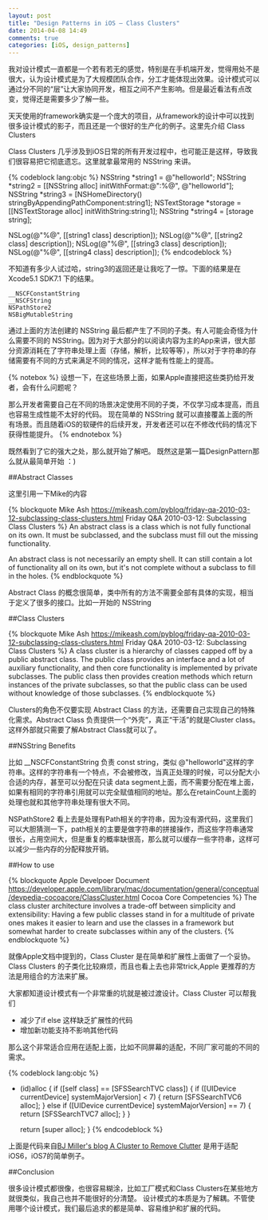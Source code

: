 ```yaml
---
layout: post
title: "Design Patterns in iOS — Class Clusters"
date: 2014-04-08 14:49
comments: true
categories: [iOS, design_patterns]
---
```


我对设计模式一直都是一个若有若无的感觉，特别是在手机端开发，觉得用处不是很大，认为设计模式是为了大规模团队合作，分工才能体现出效果。设计模式可以通过分不同的“层”让大家协同开发，相互之间不产生影响。但是最近看法有点改变，觉得还是需要多少了解一些。

天天使用的framework确实是一个庞大的项目，从framework的设计中可以找到很多设计模式的影子，而且还是一个很好的生产化的例子。这里先介绍 Class Clusters

Class Clusters 几乎涉及到iOS日常的所有开发过程中，也可能正是这样，导致我们很容易把它彻底遗忘。这里就拿最常用的 NSString 来讲。

{% codeblock lang:objc %}
  NSString *string1 = @"helloworld";
  NSString *string2 = [[NSString alloc] initWithFormat:@":%@", @"helloworld"];
  NSString *string3 = [NSHomeDirectory() stringByAppendingPathComponent:string1];
  NSTextStorage *storage = [[NSTextStorage alloc] initWithString:string1];
  NSString *string4 = [storage string];
  
  NSLog(@"%@", [[string1 class] description]);
  NSLog(@"%@", [[string2 class] description]);
  NSLog(@"%@", [[string3 class] description]);
  NSLog(@"%@", [[string4 class] description]);
{% endcodeblock %}

不知道有多少人试过哈，string3的返回还是让我吃了一惊。下面的结果是在Xcode5.1 SDK7.1 下的结果。

	__NSCFConstantString
	__NSCFString
	NSPathStore2
	NSBigMutableString
	

通过上面的方法创建的 NSString 最后都产生了不同的子类。有人可能会奇怪为什么需要不同的 NSString。因为对于大部分的以阅读内容为主的App来讲，很大部分资源消耗在了字符串处理上面（存储，解析，比较等等），所以对于字符串的存储需要有不同的方式来满足不同的情况，这样才能有性能上的提高。

{% notebox %}
设想一下，在这些场景上面，如果Apple直接把这些类扔给开发者，会有什么问题呢？

那么开发者需要自己在不同的场景决定使用不同的子类，不仅学习成本提高，而且也容易生成性能不太好的代码。
现在简单的 NSString 就可以直接覆盖上面的所有场景。而且随着iOS的软硬件的后续开发，开发者还可以在不修改代码的情况下获得性能提升。
{% endnotebox %}

既然看到了它的强大之处，那么就开始了解吧。
既然这是第一篇DesignPattern那么就从最简单开始 ：)

##Abstract Classes

这里引用一下Mike的内容

{% blockquote Mike Ash https://mikeash.com/pyblog/friday-qa-2010-03-12-subclassing-class-clusters.html Friday Q&A 2010-03-12: Subclassing Class Clusters %}
An abstract class is a class which is not fully functional on its own. It must be subclassed, and the subclass must fill out the missing functionality.

An abstract class is not necessarily an empty shell. It can still contain a lot of functionality all on its own, but it's not complete without a subclass to fill in the holes.
{% endblockquote %}

Abstract Class 的概念很简单，类中所有的方法不需要全部有具体的实现，相当于定义了很多的接口。比如一开始的 NSString

##Class Clusters

{% blockquote Mike Ash https://mikeash.com/pyblog/friday-qa-2010-03-12-subclassing-class-clusters.html Friday Q&A 2010-03-12: Subclassing Class Clusters %}
A class cluster is a hierarchy of classes capped off by a public abstract class. The public class provides an interface and a lot of auxiliary functionality, and then core functionality is implemented by private subclasses. The public class then provides creation methods which return instances of the private subclasses, so that the public class can be used without knowledge of those subclasses.
{% endblockquote %}

Clusters的角色不仅要实现 Abstract Class 的方法，还需要自己实现自己的特殊化需求。Abstract Class 负责提供一个“外壳”，真正“干活”的就是Cluster class。这样外部就只需要了解Abstract Class就可以了。

##NSString Benefits

比如 __NSCFConstantString 负责 const string，类似 @"helloworld"这样的字符串。这样的字符串有一个特点，不会被修改，当真正处理的时候，可以分配大小合适的内存，甚至可以分配在只读 data segment上面，而不需要分配在堆上面，如果有相同的字符串引用就可以完全赋值相同的地址。那么在retainCount上面的处理也就和其他字符串处理有很大不同。

NSPathStore2 看上去是处理有Path相关的字符串，因为没有源代码，这里我们可以大胆猜测一下，path相关的主要是做字符串的拼接操作，而这些字符串通常很长，占用空间大，但是重复的概率缺很高，那么就可以缓存一些字符串，这样可以减少一些内存的分配释放开销。

##How to use 

{% blockquote Apple Develpoer Document https://developer.apple.com/library/mac/documentation/general/conceptual/devpedia-cocoacore/ClassCluster.html Cocoa Core Competencies %}
The class cluster architecture involves a trade-off between simplicity and extensibility: Having a few public classes stand in for a multitude of private ones makes it easier to learn and use the classes in a framework but somewhat harder to create subclasses within any of the clusters.
{% endblockquote %}

就像Apple文档中提到的，Class Cluster 是在简单和扩展性上面做了一个妥协。Class Clusters 的子类化比较麻烦，而且也看上去也非常trick,Apple 更推荐的方法是用组合的方法来扩展。

大家都知道设计模式有一个非常重的坑就是被过渡设计。Class Cluster 可以帮我们

* 减少了if else 这样缺乏扩展性的代码
* 增加新功能支持不影响其他代码

那么这个非常适合应用在适配上面，比如不同屏幕的适配，不同厂家可能的不同的需求。

{% codeblock lang:objc %}

+ (id)alloc {
    if ([self class] == [SFSSearchTVC class]) {
        if ([UIDevice currentDevice] systemMajorVersion] < 7) {
            return [SFSSearchTVC6 alloc];
        } else if ([UIDevice currentDevice] systemMajorVersion] == 7) {
            return [SFSSearchTVC7 alloc];
        }
    }
    
    return [super alloc];
}
{% endcodeblock %}

上面是代码来自[BJ Miller's blog A Cluster to Remove Clutter](http://bjmiller.me/post/69043165385/a-cluster-to-remove-clutter)
是用于适配iOS6，iOS7的简单例子。

##Conclusion

很多设计模式都很像，也很容易糊涂，比如工厂模式和Class Clusters在某些地方就很类似，我自己也并不能很好的分清楚。
设计模式的本质是为了解耦。不管使用哪个设计模式，我们最后追求的都是简单、容易维护和扩展的代码。


